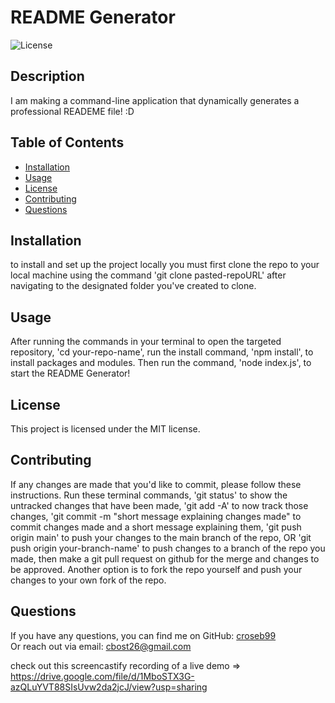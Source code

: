 
# README Generator

![License](https://img.shields.io/badge/license-MIT-blue.svg)

## Description
I am making a command-line application that dynamically generates a professional READEME file! :D

## Table of Contents
- [Installation](#installation)
- [Usage](#usage)
- [License](#license)
- [Contributing](#contributing)
- [Questions](#questions)

## Installation
to install and set up the project locally you must first clone the repo to your local machine using the command 'git clone pasted-repoURL' after navigating to the designated folder you've created to clone.

## Usage
After running the commands in your terminal to open the targeted repository, 'cd your-repo-name', run the install command, 'npm install', to install packages and modules. Then run the command, 'node index.js', to start the README Generator!

## License
This project is licensed under the MIT license.

## Contributing
If any changes are made that you'd like to commit, please follow these instructions. Run these terminal commands, 'git status' to show the untracked changes that have been made, 'git add -A' to now track those changes, 'git commit -m "short message explaining changes made" to commit changes made and a short message explaining them, 'git push origin main' to push your changes to the main branch of the repo, OR 'git push origin your-branch-name' to push changes to a branch of the repo you made, then make a git pull request on github for the merge and changes to be approved. Another option is to fork the repo yourself and push your changes to your own fork of the repo.

## Questions
If you have any questions, you can find me on GitHub: [croseb99](https://github.com/croseb99)  
Or reach out via email: cbost26@gmail.com

check out this screencastify recording of a live demo => https://drive.google.com/file/d/1MboSTX3G-azQLuYVT88SIsUvw2da2jcJ/view?usp=sharing
